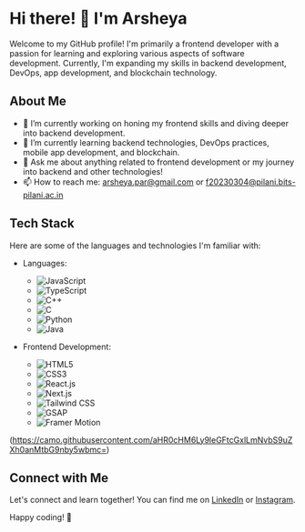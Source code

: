 # Hi there! 👋 I'm Arsheya

Welcome to my GitHub profile! I'm primarily a frontend developer with a passion for learning and exploring various aspects of software development. Currently, I'm expanding my skills in backend development, DevOps, app development, and blockchain technology.

## About Me

- 🔭 I’m currently working on honing my frontend skills and diving deeper into backend development.
- 🌱 I’m currently learning backend technologies, DevOps practices, mobile app development, and blockchain.
- 💬 Ask me about anything related to frontend development or my journey into backend and other technologies!
- 📫 How to reach me: [arsheya.par@gmail.com](mailto:arsheya.par@gmail.com) or [f20230304@pilani.bits-pilani.ac.in](mailto:f20230304@pilani.bits-pilani.ac.in)

## Tech Stack

Here are some of the languages and technologies I'm familiar with:

- Languages:
  - ![JavaScript](https://img.shields.io/badge/-JavaScript-F7DF1E?style=flat-square&logo=javascript&logoColor=black)
  - ![TypeScript](https://img.shields.io/badge/-TypeScript-3178C6?style=flat-square&logo=typescript&logoColor=white)
  - ![C++](https://img.shields.io/badge/-C++-00599C?style=flat-square&logo=c%2B%2B&logoColor=white)
  - ![C](https://img.shields.io/badge/-C-A8B9CC?style=flat-square&logo=c&logoColor=black)
  - ![Python](https://img.shields.io/badge/-Python-3776AB?style=flat-square&logo=python&logoColor=white)
  - ![Java](https://img.shields.io/badge/-Java-007396?style=flat-square&logo=java&logoColor=white)

- Frontend Development:
  - ![HTML5](https://img.shields.io/badge/-HTML5-E34F26?style=flat-square&logo=html5&logoColor=white)
  - ![CSS3](https://img.shields.io/badge/-CSS3-1572B6?style=flat-square&logo=css3&logoColor=white)
  - ![React.js](https://img.shields.io/badge/-React.js-61DAFB?style=flat-square&logo=react&logoColor=black)
  - ![Next.js](https://img.shields.io/badge/-Next.js-000000?style=flat-square&logo=next.js&logoColor=white)
  - ![Tailwind CSS](https://img.shields.io/badge/-Tailwind_CSS-38B2AC?style=flat-square&logo=tailwind-css&logoColor=white)
  - ![GSAP](https://img.shields.io/badge/-GSAP-88CE02?style=flat-square&logo=greensock&logoColor=black)
  - ![Framer Motion](https://img.shields.io/badge/-Framer_Motion-0055FF?style=flat-square&logo=framer&logoColor=white)

(https://camo.githubusercontent.com/aHR0cHM6Ly9leGFtcGxlLmNvbS9uZXh0anMtbG9nby5wbmc=)

## Connect with Me

Let's connect and learn together! You can find me on [LinkedIn](https://www.linkedin.com/in/arsheya-singh-parmar-219b03291) or [Instagram](https://www.instagram.com/ars.hheya).

Happy coding! 🚀
